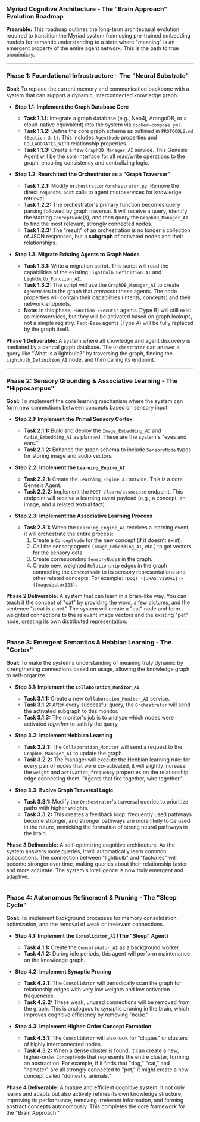 ### **Myriad Cognitive Architecture - The "Brain Approach" Evolution Roadmap**

**Preamble:** This roadmap outlines the long-term architectural evolution required to transition the Myriad system from using pre-trained embedding models for semantic understanding to a state where "meaning" is an emergent property of the entire agent network. This is the path to true biomimicry.

---

### **Phase 1: Foundational Infrastructure - The "Neural Substrate"**

**Goal:** To replace the current memory and communication backbone with a system that can support a dynamic, interconnected knowledge graph.

*   **Step 1.1: Implement the Graph Database Core**
    *   **Task 1.1.1:** Integrate a graph database (e.g., Neo4j, ArangoDB, or a cloud-native equivalent) into the system via `docker-compose.yml`.
    *   **Task 1.1.2:** Define the core graph schema as outlined in `PROTOCOLS.md (Section 3.1)`. This includes `AgentNode` properties and `COLLABORATES_WITH` relationship properties.
    *   **Task 1.1.3:** Create a new `GraphDB_Manager_AI` service. This Genesis Agent will be the sole interface for all read/write operations to the graph, ensuring consistency and centralizing logic.

*   **Step 1.2: Rearchitect the Orchestrator as a "Graph Traverser"**
    *   **Task 1.2.1:** Modify `orchestration/orchestrator.py`. Remove the direct `requests.post` calls to agent microservices for knowledge retrieval.
    *   **Task 1.2.2:** The orchestrator's primary function becomes query parsing followed by graph traversal. It will receive a query, identify the starting `ConceptNode`(s), and then query the `GraphDB_Manager_AI` to find the most relevant, strongly connected nodes.
    *   **Task 1.2.3:** The "result" of an orchestration is no longer a collection of JSON responses, but a **subgraph** of activated nodes and their relationships.

*   **Step 1.3: Migrate Existing Agents to Graph Nodes**
    *   **Task 1.3.1:** Write a migration script. This script will read the capabilities of the existing `Lightbulb_Definition_AI` and `Lightbulb_Function_AI`.
    *   **Task 1.3.2:** The script will use the `GraphDB_Manager_AI` to create `AgentNode`s in the graph that *represent* these agents. The node properties will contain their capabilities (intents, concepts) and their network endpoints.
    *   **Note:** In this phase, `Function-Executor` agents (Type B) will still exist as microservices, but they will be activated based on graph lookups, not a simple registry. `Fact-Base` agents (Type A) will be fully replaced by the graph itself.

**Phase 1 Deliverable:** A system where all knowledge and agent discovery is mediated by a central graph database. The `Orchestrator` can answer a query like "What is a lightbulb?" by traversing the graph, finding the `Lightbulb_Definition_AI` node, and then calling its endpoint.

---

### **Phase 2: Sensory Grounding & Associative Learning - The "Hippocampus"**

**Goal:** To implement the core learning mechanism where the system can form new connections between concepts based on sensory input.

*   **Step 2.1: Implement the Primal Sensory Cortex**
    *   **Task 2.1.1:** Build and deploy the `Image_Embedding_AI` and `Audio_Embedding_AI` as planned. These are the system's "eyes and ears."
    *   **Task 2.1.2:** Enhance the graph schema to include `SensoryNode` types for storing image and audio vectors.

*   **Step 2.2: Implement the `Learning_Engine_AI`**
    *   **Task 2.2.1:** Create the `Learning_Engine_AI` service. This is a core Genesis Agent.
    *   **Task 2.2.2:** Implement the `POST /learn/associate` endpoint. This endpoint will receive a learning event payload (e.g., a concept, an image, and a related textual fact).

*   **Step 2.3: Implement the Associative Learning Process**
    *   **Task 2.3.1:** When the `Learning_Engine_AI` receives a learning event, it will orchestrate the entire process:
        1.  Create a `ConceptNode` for the new concept (if it doesn't exist).
        2.  Call the sensory agents (`Image_Embedding_AI`, etc.) to get vectors for the sensory data.
        3.  Create corresponding `SensoryNode`s in the graph.
        4.  Create new, weighted `Relationship` edges in the graph connecting the `ConceptNode` to its sensory representations and other related concepts. For example: `(Dog) -[:HAS_VISUAL]-> (ImageVector123)`.

**Phase 2 Deliverable:** A system that can learn in a brain-like way. You can teach it the concept of "cat" by providing the word, a few pictures, and the sentence "a cat is a pet." The system will create a "cat" node and form weighted connections to the relevant image vectors and the existing "pet" node, creating its own distributed representation.

---

### **Phase 3: Emergent Semantics & Hebbian Learning - The "Cortex"**

**Goal:** To make the system's understanding of meaning truly dynamic by strengthening connections based on usage, allowing the knowledge graph to self-organize.

*   **Step 3.1: Implement the `Collaboration_Monitor_AI`**
    *   **Task 3.1.1:** Create a new `Collaboration_Monitor_AI` service.
    *   **Task 3.1.2:** After every successful query, the `Orchestrator` will send the activated subgraph to this monitor.
    *   **Task 3.1.3:** The monitor's job is to analyze which nodes were activated *together* to satisfy the query.

*   **Step 3.2: Implement Hebbian Learning**
    *   **Task 3.2.1:** The `Collaboration_Monitor` will send a request to the `GraphDB_Manager_AI` to update the graph.
    *   **Task 3.2.2:** The manager will execute the Hebbian learning rule: for every pair of nodes that were co-activated, it will slightly increase the `weight` and `activation_frequency` properties on the relationship edge connecting them. "Agents that fire together, wire together."

*   **Step 3.3: Evolve Graph Traversal Logic**
    *   **Task 3.3.1:** Modify the `Orchestrator`'s traversal queries to prioritize paths with higher weights.
    *   **Task 3.3.2:** This creates a feedback loop: frequently used pathways become stronger, and stronger pathways are more likely to be used in the future, mimicking the formation of strong neural pathways in the brain.

**Phase 3 Deliverable:** A self-optimizing cognitive architecture. As the system answers more queries, it will automatically learn common associations. The connection between "lightbulb" and "factories" will become stronger over time, making queries about their relationship faster and more accurate. The system's intelligence is now truly emergent and adaptive.

---

### **Phase 4: Autonomous Refinement & Pruning - The "Sleep Cycle"**

**Goal:** To implement background processes for memory consolidation, optimization, and the removal of weak or irrelevant connections.

*   **Step 4.1: Implement the `Consolidator_AI` (The "Sleep" Agent)**
    *   **Task 4.1.1:** Create the `Consolidator_AI` as a background worker.
    *   **Task 4.1.2:** During idle periods, this agent will perform maintenance on the knowledge graph.

*   **Step 4.2: Implement Synaptic Pruning**
    *   **Task 4.2.1:** The `Consolidator` will periodically scan the graph for relationship edges with very low weights and low activation frequencies.
    *   **Task 4.2.2:** These weak, unused connections will be removed from the graph. This is analogous to synaptic pruning in the brain, which improves cognitive efficiency by removing "noise."

*   **Step 4.3: Implement Higher-Order Concept Formation**
    *   **Task 4.3.1:** The `Consolidator` will also look for "cliques" or clusters of highly interconnected nodes.
    *   **Task 4.3.2:** When a dense cluster is found, it can create a new, higher-order `ConceptNode` that represents the entire cluster, forming an abstraction. For example, if it finds that "dog," "cat," and "hamster" are all strongly connected to "pet," it might create a new concept called "domestic_animals."

**Phase 4 Deliverable:** A mature and efficient cognitive system. It not only learns and adapts but also actively refines its own knowledge structure, improving its performance, removing irrelevant information, and forming abstract concepts autonomously. This completes the core framework for the "Brain Approach."